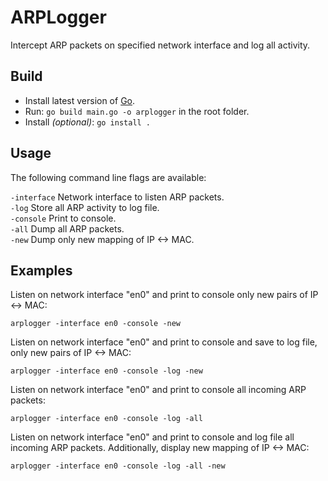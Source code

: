 # ARPLogger
Intercept ARP packets on specified network interface and log all activity.

## Build
- Install latest version of [Go](https://go.dev/doc/install).
- Run: `go build main.go -o arplogger` in the root folder.
- Install *(optional)*: `go install .`

## Usage
The following command line flags are available:

`-interface` Network interface to listen ARP packets.  
`-log` Store all ARP activity to log file.  
`-console` Print to console.  
`-all` Dump all ARP packets.  
`-new` Dump only new mapping of IP <-> MAC.

## Examples

Listen on network interface "en0" and print to console only new pairs of IP <-> MAC:  

`arplogger -interface en0 -console -new`

Listen on network interface "en0" and print to console and save to log file, only new pairs of IP <-> MAC:  

`arplogger -interface en0 -console -log -new`

Listen on network interface "en0" and print to console all incoming ARP packets:

`arplogger -interface en0 -console -log -all`

Listen on network interface "en0" and print to console and log file all incoming ARP packets. Additionally, display new mapping of IP <-> MAC:

`arplogger -interface en0 -console -log -all -new`

